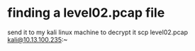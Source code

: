 # finding a level02.pcap file 

send it to my kali linux machine to decrypt it 
	scp level02.pcap kali@10.13.100.235:~


